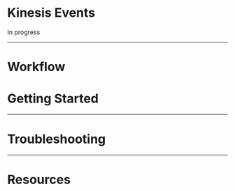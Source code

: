 # Kinesis Events

In progress


---

# Workflow




# Getting Started



---



# Troubleshooting


---



# Resources


